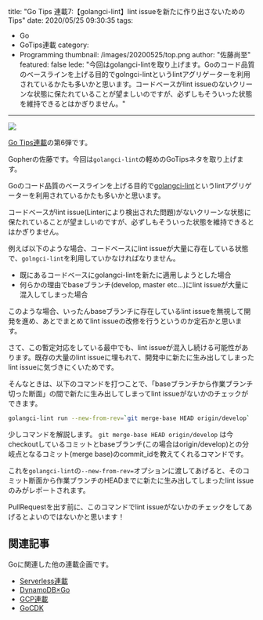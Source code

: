 title: "Go Tips 連載7:【golangci-lint】lint issueを新たに作り出さないためのTips"
date: 2020/05/25 09:30:35
tags:
  - Go
  - GoTips連載
category:
  - Programming
thumbnail: /images/20200525/top.png
author: "佐藤尚至"
featured: false
lede: "今回はgolangci-lintを取り上げます。Goのコード品質のベースラインを上げる目的でgolngci-lintというlintアグリゲーターを利用されているかたも多いかと思います。コードベースがlint issueのないクリーンな状態に保たれていることが望ましいのですが、必ずしもそういった状態を維持できるとはかぎりません。"
---

<img src="/images/20200525/photo_20200525_01.png">

[Go Tips連載](/tags/GoTips%E9%80%A3%E8%BC%89/)の第6弾です。

Gopherの佐藤です。今回は`golangci-lint`の軽めのGoTipsネタを取り上げます。

Goのコード品質のベースラインを上げる目的で[golangci-lint](https://golangci-lint.run/)というlintアグリゲーターを利用されているかたも多いかと思います。

コードベースがlint issue(Linterにより検出された問題)がないクリーンな状態に保たれていることが望ましいのですが、必ずしもそういった状態を維持できるとはかぎりません。

例えば以下のような場合、コードベースにlint issueが大量に存在している状態で、`golngci-lint`を利用していかなければなりません。

* 既にあるコードベースにgolangci-lintを新たに適用しようとした場合
* 何らかの理由でbaseブランチ(develop, master etc...)にlint issueが大量に混入してしまった場合

このような場合、いったんbaseブランチに存在しているlint issueを無視して開発を進め、あとでまとめてlint issueの改修を行うというのか定石かと思います。

さて、この暫定対応をしている最中でも、lint issueが混入し続ける可能性があります。既存の大量のlint issueに埋もれて、開発中に新たに生み出してしまったlint issueに気づきにくいためです。

そんなときは、以下のコマンドを打つことで、「baseブランチから作業ブランチ切った断面」の間で新たに生み出してしまってlint issueがないかのチェックができます。

```bash 新たに発生したlint-issueが無いかチェックする
golangci-lint run --new-from-rev=`git merge-base HEAD origin/develop` ./...
```

少しコマンドを解説します。
`git merge-base HEAD origin/develop` は今checkoutしているコミットとbaseブランチ(この場合はorigin/develop)との分岐点となるコミット(merge base)のcommit_idを教えてくれるコマンドです。

これを`golangci-lint`の`--new-from-rev=`オプションに渡してあげると、そのコミット断面から作業ブランチのHEADまでに新たに生み出してしまったlint issueのみがレポートされます。

PullRequestを出す前に、このコマンドでlint issueがないかのチェックをしてあげるとよいのではないかと思います！



## 関連記事 

Goに関連した他の連載企画です。

* [Serverless連載](/tags/Serverless%E9%80%A3%E8%BC%89/)
* [DynamoDB×Go](/tags/DynamoDB%C3%97Go/)
* [GCP連載](/tags/GCP%E9%80%A3%E8%BC%89/)
* [GoCDK](/tags/GoCDK/)
